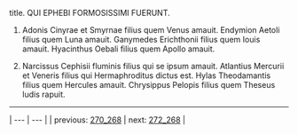 title. QUI EPHEBI FORMOSISSIMI FUERUNT.



1. Adonis Cinyrae et Smyrnae filius quem Venus amauit. Endymion Aetoli filius quem Luna amauit. Ganymedes Erichthonii filius quem Iouis amauit. Hyacinthus Oebali filius quem Apollo amauit.



2. Narcissus Cephisii fluminis filius qui se ipsum amauit. Atlantius Mercurii et Veneris filius qui Hermaphroditus dictus est. Hylas Theodamantis filius quem Hercules amauit. Chrysippus Pelopis filius quem Theseus ludis rapuit.



---

| --- | --- |
| previous: [270_268](../270_268/) | next: [272_268](../272_268/) |